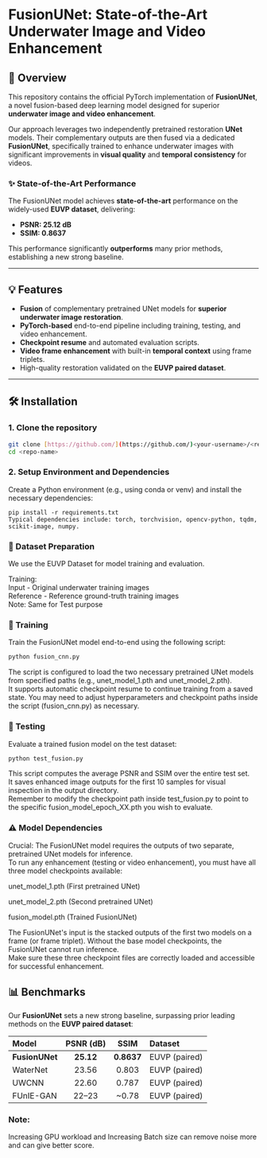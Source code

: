 # FusionUNet: State-of-the-Art Underwater Image and Video Enhancement
 

## 🌊 Overview

This repository contains the official PyTorch implementation of **FusionUNet**, a novel fusion-based deep learning model designed for superior **underwater image and video enhancement**.

Our approach leverages two independently pretrained restoration **UNet** models. Their complementary outputs are then fused via a dedicated **FusionUNet**, specifically trained to enhance underwater images with significant improvements in **visual quality** and **temporal consistency** for videos.

### ✨ State-of-the-Art Performance

The FusionUNet model achieves **state-of-the-art** performance on the widely-used **EUVP dataset**, delivering:
* **PSNR: 25.12 dB**
* **SSIM: 0.8637**

This performance significantly **outperforms** many prior methods, establishing a new strong baseline.

***

## 💡 Features

* **Fusion** of complementary pretrained UNet models for **superior underwater image restoration**.
* **PyTorch-based** end-to-end pipeline including training, testing, and video enhancement.
* **Checkpoint resume** and automated evaluation scripts.
* **Video frame enhancement** with built-in **temporal context** using frame triplets.
* High-quality restoration validated on the **EUVP paired dataset**.

***

## 🛠️ Installation

### 1. Clone the repository

```bash
git clone [https://github.com/](https://github.com/)<your-username>/<repo-name>.git
cd <repo-name>
```
### 2. Setup Environment and Dependencies
Create a Python environment (e.g., using conda or venv) and install the necessary dependencies:

```
pip install -r requirements.txt
Typical dependencies include: torch, torchvision, opencv-python, tqdm, scikit-image, numpy.
```

### 📂 Dataset Preparation
We use the EUVP Dataset for model training and evaluation.

Training:   
Input - Original underwater training images  
Reference - Reference ground-truth training images  
Note: Same for Test purpose

### 🏃 Training
Train the FusionUNet model end-to-end using the following script:

```bash
python fusion_cnn.py
```
The script is configured to load the two necessary pretrained UNet models from specified paths (e.g., unet_model_1.pth and unet_model_2.pth).  
It supports automatic checkpoint resume to continue training from a saved state. 
You may need to adjust hyperparameters and checkpoint paths inside the script (fusion_cnn.py) as necessary.  

### 🧪 Testing
Evaluate a trained fusion model on the test dataset:  

```bash
python test_fusion.py
```
This script computes the average PSNR and SSIM over the entire test set.  
It saves enhanced image outputs for the first 10 samples for visual inspection in the output directory.  
Remember to modify the checkpoint path inside test_fusion.py to point to the specific fusion_model_epoch_XX.pth you wish to evaluate.

### ⚠️ Model Dependencies
Crucial: The FusionUNet model requires the outputs of two separate, pretrained UNet models for inference.  
To run any enhancement (testing or video enhancement), you must have all three model checkpoints available:

unet_model_1.pth (First pretrained UNet)

unet_model_2.pth (Second pretrained UNet)

fusion_model.pth (Trained FusionUNet)

The FusionUNet's input is the stacked outputs of the first two models on a frame (or frame triplet). Without the base model checkpoints, the FusionUNet cannot run inference.  
Make sure these three checkpoint files are correctly loaded and accessible for successful enhancement.  

## 📊 Benchmarks

Our **FusionUNet** sets a new strong baseline, surpassing prior leading methods on the **EUVP paired dataset**:

| Model | PSNR (dB) | SSIM | Dataset |
| :--- | :---: | :---: | :--- |
| **FusionUNet** | **25.12** | **0.8637** | EUVP (paired) |
| WaterNet | 23.56 | 0.803 | EUVP (paired) |
| UWCNN | 22.60 | 0.787 | EUVP (paired) |
| FUnIE-GAN | 22–23 | ~0.78 | EUVP (paired) |

### Note:
Increasing GPU workload and Increasing Batch size can remove noise more and can give better score.
